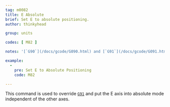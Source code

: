 ```yaml
---
tag: m0082
title: E Absolute
brief: Set E to absolute positioning.
author: thinkyhead

group: units

codes: [ M82 ]

notes: '[`G90`](/docs/gcode/G090.html) and [`G91`](/docs/gcode/G091.html) clear this mode.'

example:
  -
    pre: Set E to Absolute Positioning
    code: M82

---
```


This command is used to override [`G91`](/docs/gcode/G091.html) and put the E axis into absolute mode independent of the other axes.
